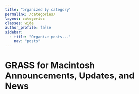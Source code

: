 ```yaml
---
title: "organized by category"
permalink: /categories/
layout: categories
classes: wide
author_profile: false
sidebar:
  - title: "Organize posts..."
    nav: "posts"
---
```

<!-- Google tag (gtag.js) -->
<script async src="https://www.googletagmanager.com/gtag/js?id=G-9NBX5KDKM0"></script>
<script>
  window.dataLayer = window.dataLayer || [];
  function gtag(){dataLayer.push(arguments);}
  gtag('js', new Date());

  gtag('config', 'G-9NBX5KDKM0');
</script>

# GRASS for Macintosh Announcements, Updates, and News
